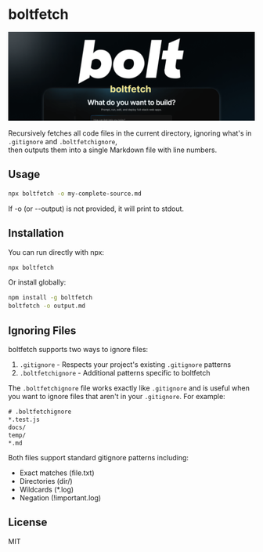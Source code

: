 # boltfetch

![Boltfetch Cover](/public/cover.png)


Recursively fetches all code files in the current directory, ignoring what's in `.gitignore` and `.boltfetchignore`,  
then outputs them into a single Markdown file with line numbers.

## Usage

```bash
npx boltfetch -o my-complete-source.md
```

If -o (or --output) is not provided, it will print to stdout.

## Installation

You can run directly with npx:

```bash
npx boltfetch
```

Or install globally:

```bash
npm install -g boltfetch
boltfetch -o output.md
```

## Ignoring Files

boltfetch supports two ways to ignore files:

1. `.gitignore` - Respects your project's existing `.gitignore` patterns
2. `.boltfetchignore` - Additional patterns specific to boltfetch

The `.boltfetchignore` file works exactly like `.gitignore` and is useful when you want to ignore files that aren't in your `.gitignore`. For example:

```
# .boltfetchignore
*.test.js
docs/
temp/
*.md
```

Both files support standard gitignore patterns including:
- Exact matches (file.txt)
- Directories (dir/)
- Wildcards (*.log)
- Negation (!important.log)

## License

MIT 